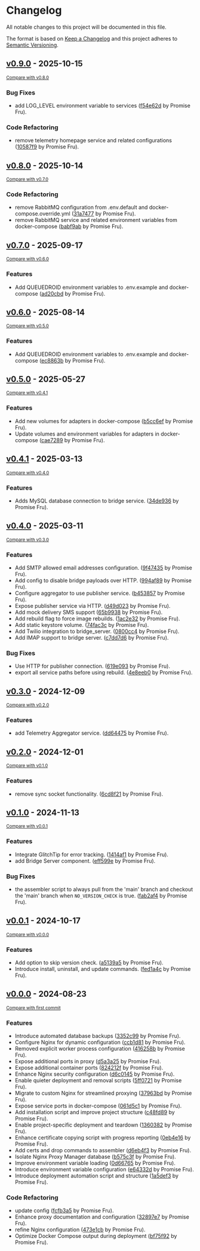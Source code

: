 # Changelog

All notable changes to this project will be documented in this file.

The format is based on [Keep a Changelog](http://keepachangelog.com/en/1.0.0/)
and this project adheres to [Semantic Versioning](http://semver.org/spec/v2.0.0.html).

<!-- insertion marker -->
## [v0.9.0](https://github.com/smswithoutborders/assembler/releases/tag/v0.9.0) - 2025-10-15

<small>[Compare with v0.8.0](https://github.com/smswithoutborders/assembler/compare/v0.8.0...v0.9.0)</small>

### Bug Fixes

- add LOG_LEVEL environment variable to services ([f54e62d](https://github.com/smswithoutborders/assembler/commit/f54e62d1ae7f49227f63e67673a53634dd1c047c) by Promise Fru).

### Code Refactoring

- remove telemetry homepage service and related configurations ([10587f9](https://github.com/smswithoutborders/assembler/commit/10587f983f550eec9364d3ade70bc0151a939567) by Promise Fru).

## [v0.8.0](https://github.com/smswithoutborders/assembler/releases/tag/v0.8.0) - 2025-10-14

<small>[Compare with v0.7.0](https://github.com/smswithoutborders/assembler/compare/v0.7.0...v0.8.0)</small>

### Code Refactoring

- remove RabbitMQ configuration from .env.default and docker-compose.override.yml ([31a7477](https://github.com/smswithoutborders/assembler/commit/31a7477ef7d66058a21a6f6b820e3b87304807ce) by Promise Fru).
- remove RabbitMQ service and related environment variables from docker-compose ([babf9ab](https://github.com/smswithoutborders/assembler/commit/babf9abeffbbbbdd157cd27679eb7886d69de06e) by Promise Fru).

## [v0.7.0](https://github.com/smswithoutborders/assembler/releases/tag/v0.7.0) - 2025-09-17

<small>[Compare with v0.6.0](https://github.com/smswithoutborders/assembler/compare/v0.6.0...v0.7.0)</small>

### Features

- Add QUEUEDROID environment variables to .env.example and docker-compose ([ad20cbd](https://github.com/smswithoutborders/assembler/commit/ad20cbd793c34d42bac326abb12b52cef8e816ad) by Promise Fru).

## [v0.6.0](https://github.com/smswithoutborders/assembler/releases/tag/v0.6.0) - 2025-08-14

<small>[Compare with v0.5.0](https://github.com/smswithoutborders/assembler/compare/v0.5.0...v0.6.0)</small>

### Features

- Add QUEUEDROID environment variables to .env.example and docker-compose ([ec8863b](https://github.com/smswithoutborders/assembler/commit/ec8863b472a48cfb151f5ec50a1ec23221e2ba45) by Promise Fru).

## [v0.5.0](https://github.com/smswithoutborders/assembler/releases/tag/v0.5.0) - 2025-05-27

<small>[Compare with v0.4.1](https://github.com/smswithoutborders/assembler/compare/v0.4.1...v0.5.0)</small>

### Features

- Add new volumes for adapters in docker-compose ([b5cc6ef](https://github.com/smswithoutborders/assembler/commit/b5cc6ef6324153e1b8af9996991ffb124757d5e6) by Promise Fru).
- Update volumes and environment variables for adapters in docker-compose ([cae7289](https://github.com/smswithoutborders/assembler/commit/cae7289cd955c31398d63eecaa59e874f4d09a32) by Promise Fru).

## [v0.4.1](https://github.com/smswithoutborders/assembler/releases/tag/v0.4.1) - 2025-03-13

<small>[Compare with v0.4.0](https://github.com/smswithoutborders/assembler/compare/v0.4.0...v0.4.1)</small>

### Features

- Adds MySQL database connection to bridge service. ([34de936](https://github.com/smswithoutborders/assembler/commit/34de936ef9d9973c9b9808c2b6beb04aedbb93bf) by Promise Fru).

## [v0.4.0](https://github.com/smswithoutborders/assembler/releases/tag/v0.4.0) - 2025-03-11

<small>[Compare with v0.3.0](https://github.com/smswithoutborders/assembler/compare/v0.3.0...v0.4.0)</small>

### Features

- Add SMTP allowed email addresses configuration. ([9f47435](https://github.com/smswithoutborders/assembler/commit/9f4743502d94fb47fc3fec69907cab5df8f2547d) by Promise Fru).
- Add config to disable bridge payloads over HTTP. ([994af89](https://github.com/smswithoutborders/assembler/commit/994af89abe9f29a264c000f01f193a513e06e4dc) by Promise Fru).
- Configure aggregator to use publisher service. ([b453857](https://github.com/smswithoutborders/assembler/commit/b453857cd1a3674d0eec45d5767db1bfdef9b093) by Promise Fru).
- Expose publisher service via HTTP. ([d49d023](https://github.com/smswithoutborders/assembler/commit/d49d023895e8a67a62c78c1b52de2de14b72c5dd) by Promise Fru).
- Add mock delivery SMS support ([65b9938](https://github.com/smswithoutborders/assembler/commit/65b993848759cbf36223d4e21cdabc7a3fd39cf7) by Promise Fru).
- Add rebuild flag to force image rebuilds. ([1ac2e32](https://github.com/smswithoutborders/assembler/commit/1ac2e3210146c011628b341517fbc9b657b9eb83) by Promise Fru).
- Add static keystore volume. ([74fac3c](https://github.com/smswithoutborders/assembler/commit/74fac3c15482606264172f390fb51d69d99bfe3f) by Promise Fru).
- Add Twilio integration to bridge_server. ([0800cc4](https://github.com/smswithoutborders/assembler/commit/0800cc48ed019f19e6158185c1e0e67d2c162709) by Promise Fru).
- Add IMAP support to bridge server. ([c7dd7d6](https://github.com/smswithoutborders/assembler/commit/c7dd7d6def0794e42fafa42ce776578fefbeb47f) by Promise Fru).

### Bug Fixes

- Use HTTP for publisher connection. ([619e093](https://github.com/smswithoutborders/assembler/commit/619e0938457980d3772870f2c0b0b3050b3d9fc4) by Promise Fru).
- export all service paths before using rebuild. ([4e8eeb0](https://github.com/smswithoutborders/assembler/commit/4e8eeb0cdeb5f7a6d345d580c13acf306ac4732f) by Promise Fru).

## [v0.3.0](https://github.com/smswithoutborders/assembler/releases/tag/v0.3.0) - 2024-12-09

<small>[Compare with v0.2.0](https://github.com/smswithoutborders/assembler/compare/v0.2.0...v0.3.0)</small>

### Features

- add Telemetry Aggregator service. ([dd64475](https://github.com/smswithoutborders/assembler/commit/dd6447581375ecbad790a5efbd777efd8266de6e) by Promise Fru).

## [v0.2.0](https://github.com/smswithoutborders/assembler/releases/tag/v0.2.0) - 2024-12-01

<small>[Compare with v0.1.0](https://github.com/smswithoutborders/assembler/compare/v0.1.0...v0.2.0)</small>

### Features

- remove sync socket functionality. ([6cd8f21](https://github.com/smswithoutborders/assembler/commit/6cd8f211e38c2960113f582fe2b5ff1a4c7b015e) by Promise Fru).

## [v0.1.0](https://github.com/smswithoutborders/assembler/releases/tag/v0.1.0) - 2024-11-13

<small>[Compare with v0.0.1](https://github.com/smswithoutborders/assembler/compare/v0.0.1...v0.1.0)</small>

### Features

- Integrate GlitchTip for error tracking. ([1414af1](https://github.com/smswithoutborders/assembler/commit/1414af15426ce5ddf3d7b3c464e8d58960c07ee4) by Promise Fru).
- add Bridge Server component. ([eff599e](https://github.com/smswithoutborders/assembler/commit/eff599ed9c339f4323f470313c2caa91c52727d5) by Promise Fru).

### Bug Fixes

- the assembler script to always pull from the 'main' branch and checkout the 'main' branch when `NO_VERSION_CHECK` is true. ([fab2af4](https://github.com/smswithoutborders/assembler/commit/fab2af4bba28de4d6dc638e10d083fef9159edb6) by Promise Fru).

## [v0.0.1](https://github.com/smswithoutborders/assembler/releases/tag/v0.0.1) - 2024-10-17

<small>[Compare with v0.0.0](https://github.com/smswithoutborders/assembler/compare/v0.0.0...v0.0.1)</small>

### Features

- Add option to skip version check. ([a5139a5](https://github.com/smswithoutborders/assembler/commit/a5139a5c1bfcb84484df1372ec476f331e5b032f) by Promise Fru).
- Introduce install, uninstall, and update commands. ([fed1a4c](https://github.com/smswithoutborders/assembler/commit/fed1a4cb32ad71c92acdc303b6c66814b7486c92) by Promise Fru).

## [v0.0.0](https://github.com/smswithoutborders/assembler/releases/tag/v0.0.0) - 2024-08-23

<small>[Compare with first commit](https://github.com/smswithoutborders/assembler/compare/1a5def3631992e34b86de43524beb9d6963ff3e1...v0.0.0)</small>

### Features

- Introduce automated database backups ([3352c99](https://github.com/smswithoutborders/assembler/commit/3352c99f8ff2142a066f67e2fe53e1af3d66e58c) by Promise Fru).
- Configure Nginx for dynamic configuration ([ccb1d81](https://github.com/smswithoutborders/assembler/commit/ccb1d81c1b6173061fc4ab9b270ba26ef687a733) by Promise Fru).
- Removed explicit worker process configuration ([416258b](https://github.com/smswithoutborders/assembler/commit/416258bf1800c8cd6e6c4ce0425e0a2981f6f3a5) by Promise Fru).
- Expose additional ports in proxy ([d5a3a25](https://github.com/smswithoutborders/assembler/commit/d5a3a2530bf3f49227098589fa195a4f0d34c6b4) by Promise Fru).
- Expose additional container ports ([824212f](https://github.com/smswithoutborders/assembler/commit/824212fdedb2d240a446d72ab7b6e02fb0493e5c) by Promise Fru).
- Enhance Nginx security configuration ([d6c0145](https://github.com/smswithoutborders/assembler/commit/d6c01450a90f6ce3ce29056db874f77875e034ba) by Promise Fru).
- Enable quieter deployment and removal scripts ([5ff0721](https://github.com/smswithoutborders/assembler/commit/5ff07211bcb527c5531308cf8c86407fb0cd3473) by Promise Fru).
- Migrate to custom Nginx for streamlined proxying ([37963bd](https://github.com/smswithoutborders/assembler/commit/37963bd4f4f2d9a93f89493fb4226e19e0d0f45c) by Promise Fru).
- Expose service ports in docker-compose ([061d5c1](https://github.com/smswithoutborders/assembler/commit/061d5c1aef8ed7602eb5226e1b35f6057db4f87f) by Promise Fru).
- Add installation script and improve project structure ([c48fd89](https://github.com/smswithoutborders/assembler/commit/c48fd89290ea14dc07b7f8f167961592a75fcd8e) by Promise Fru).
- Enable project-specific deployment and teardown ([1360382](https://github.com/smswithoutborders/assembler/commit/13603824abc698c42a9971b010b1ac60149fd5f6) by Promise Fru).
- Enhance certificate copying script with progress reporting ([0eb4e16](https://github.com/smswithoutborders/assembler/commit/0eb4e1649501c8eb8bc898666de71737a644b88a) by Promise Fru).
- Add certs and drop commands to assembler ([d6eb4f3](https://github.com/smswithoutborders/assembler/commit/d6eb4f389569fe06c0bc5eca60ebde3cea4f1f41) by Promise Fru).
- Isolate Nginx Proxy Manager database ([b575c3f](https://github.com/smswithoutborders/assembler/commit/b575c3f53023b18a315b1d910f9cb2e0cd52d9ca) by Promise Fru).
- Improve environment variable loading ([0d66765](https://github.com/smswithoutborders/assembler/commit/0d66765c6e4ae9945393efdc91fb47a66e26156b) by Promise Fru).
- Introduce environment variable configuration ([e64332d](https://github.com/smswithoutborders/assembler/commit/e64332d03af377510050a5e7e4df2fc5f7181065) by Promise Fru).
- Introduce deployment automation script and structure ([1a5def3](https://github.com/smswithoutborders/assembler/commit/1a5def3631992e34b86de43524beb9d6963ff3e1) by Promise Fru).

### Code Refactoring

- update config ([fcfb3a5](https://github.com/smswithoutborders/assembler/commit/fcfb3a541eaa631e579f106df1c8e3d818c17e0e) by Promise Fru).
- Enhance proxy documentation and configuration ([32897e7](https://github.com/smswithoutborders/assembler/commit/32897e77f605848dd28042f99363d3dbd1045d3e) by Promise Fru).
- refine Nginx configuration ([473e1cb](https://github.com/smswithoutborders/assembler/commit/473e1cb88a97006fb8a2310109605139372991b9) by Promise Fru).
- Optimize Docker Compose output during deployment ([bf75f92](https://github.com/smswithoutborders/assembler/commit/bf75f9266c0a534a4477d723606b11d52d4bf32f) by Promise Fru).

